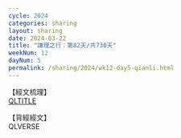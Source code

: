 ```yaml
---
cycle: 2024
categories: sharing
layout: sharing
date: 2024-03-22
title: "謙理之行：第82天/共730天"
weekNum: 12
dayNum: 5
permalink: /sharing/2024/wk12-day5-qianli.html
---
```

【經文梳理】  
[QLTITLE](QLLINK)

【背經經文】  
QLVERSE
